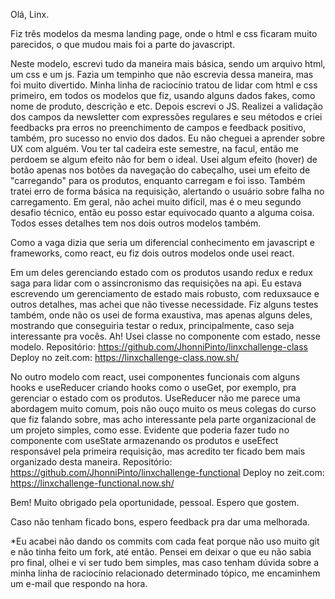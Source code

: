 Olá, Linx. 

Fiz três modelos da mesma landing page, onde o html e css ficaram muito parecidos, o que mudou mais foi a parte do javascript. 

Neste modelo, escrevi tudo da maneira mais básica, sendo um arquivo html, um css e um js. Fazia um tempinho que não escrevia dessa maneira, mas foi muito divertido. Minha linha de raciocínio tratou de lidar com html e css primeiro, em todos os modelos que fiz, usando alguns dados fakes, como nome de produto, descrição e etc. Depois escrevi o JS. Realizei a validação dos campos da newsletter com expressões regulares e seu métodos e criei feedbacks pra erros no preenchimento de campos e feedback positivo, também, pro sucesso no envio dos dados. Eu não cheguei a aprender sobre UX com alguém. Vou ter tal cadeira este semestre, na facul, então me perdoem se algum efeito não for bem o ideal. Usei algum efeito (hover) de botão apenas nos botões da navegação do cabeçalho, usei um efeito de "carregando" para os produtos, enquanto carregam e foi isso. Também tratei erro de forma básica na requisição, alertando o usuário sobre falha no carregamento. Em geral, não achei muito difícil, mas é o meu segundo desafio técnico, então eu posso estar equivocado quanto a alguma coisa. Todos esses detalhes tem nos dois outros modelos também.

Como a vaga dizia que seria um diferencial conhecimento em javascript e frameworks, como react, eu fiz dois outros modelos onde usei react. 

Em um deles gerenciando estado com os produtos usando redux e redux saga para lidar com o assincronismo das requisições na api. Eu estava escrevendo um gerenciamento de estado mais robusto, com reduxsauce e outros detalhes, mas achei que não tivesse necessidade. Fiz alguns testes também, onde não os usei de forma exaustiva, mas apenas alguns deles, mostrando que conseguiria testar o redux, principalmente, caso seja interessante pra vocês. Ah! Usei classe no componente com estado, nesse modelo. 
Repositório: https://github.com/JhonniPinto/linxchallenge-class
Deploy no zeit.com: https://linxchallenge-class.now.sh/

No outro modelo com react, usei componentes funcionais com alguns hooks e useReducer criando hooks como o useGet, por exemplo, pra gerenciar o estado com os produtos. UseReducer não me parece uma abordagem muito comum, pois não ouço muito os meus colegas do curso que fiz falando sobre, mas acho interessante pela parte organizacional de um projeto simples, como esse. Evidente que poderia fazer tudo no componente com useState armazenando os produtos e useEfect responsável pela primeira requisição, mas acredito ter ficado bem mais organizado desta maneira. 
Repositório: https://github.com/JhonniPinto/linxchallenge-functional
Deploy no zeit.com: https://linxchallenge-functional.now.sh/

Bem! Muito obrigado pela oportunidade, pessoal. Espero que gostem.

Caso não tenham ficado bons, espero feedback pra dar uma melhorada.

*Eu acabei não dando os commits com cada feat porque não uso muito git e não tinha feito um fork, até então. Pensei em deixar o que eu não sabia pro final, olhei e vi ser tudo bem simples, mas caso tenham dúvida sobre a minha linha de raciocínio relacionado determinado tópico, me encaminhem um e-mail que respondo na hora.